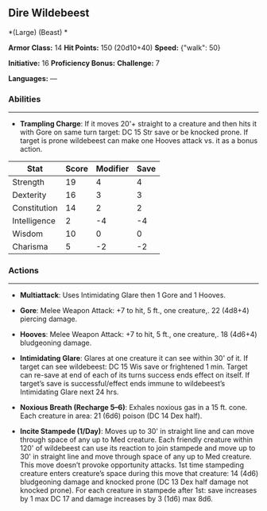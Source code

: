 ## Dire Wildebeest
*(Large) (Beast) *

**Armor Class:** 14
**Hit Points:** 150 (20d10+40)
**Speed:** {"walk": 50}

**Initiative:** 16
**Proficiency Bonus:**
**Challenge:** 7

**Languages:** —

### Abilities
 --- 
- **Trampling Charge**: If it moves 20'+ straight to a creature and then hits it with Gore on same turn target: DC 15 Str save or be knocked prone. If target is prone wildebeest can make one Hooves attack vs. it as a bonus action.



| Stat | Score | Modifier | Save |
| ---- | ---- | ---- | ---- |
| Strength | 19 | 4 | 4 |
| Dexterity | 16 | 3 | 3 |
| Constitution | 14 | 2 | 2 |
| Intelligence | 2 | -4 | -4 |
| Wisdom | 10 | 0 | 0 |
| Charisma | 5 | -2 | -2 |

### Actions
 --- 
- **Multiattack**: Uses Intimidating Glare then 1 Gore and 1 Hooves.

- **Gore**: Melee Weapon Attack: +7 to hit, 5 ft., one creature,. 22 (4d8+4) piercing damage.

- **Hooves**: Melee Weapon Attack: +7 to hit, 5 ft., one creature,. 18 (4d6+4) bludgeoning damage.

- **Intimidating Glare**: Glares at one creature it can see within 30' of it. If target can see wildebeest: DC 15 Wis save or frightened 1 min. Target can re-save at end of each of its turns success ends effect on itself. If target’s save is successful/effect ends immune to wildebeest’s Intimidating Glare next 24 hrs.

- **Noxious Breath (Recharge 5–6)**: Exhales noxious gas in a 15 ft. cone. Each creature in area: 21 (6d6) poison (DC 14 Dex half).

- **Incite Stampede (1/Day)**: Moves up to 30' in straight line and can move through space of any up to Med creature. Each friendly creature within 120' of wildebeest can use its reaction to join stampede and move up to 30' in straight line and move through space of any up to Med creature. This move doesn’t provoke opportunity attacks. 1st time stampeding creature enters creature’s space during this move that creature: 14 (4d6) bludgeoning damage and knocked prone (DC 13 Dex half damage not knocked prone). For each creature in stampede after 1st: save increases by 1 max DC 17 and damage increases by 3 (1d6) max 8d6.

